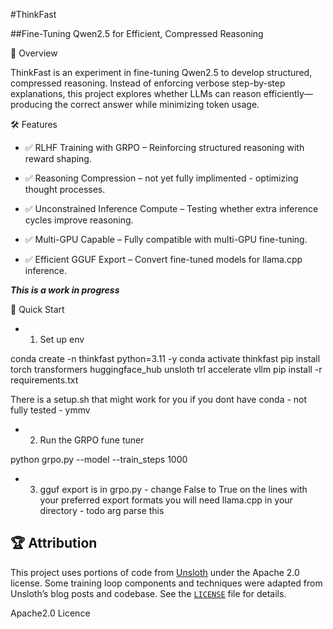 #ThinkFast

##Fine-Tuning Qwen2.5 for Efficient, Compressed Reasoning

📌 Overview

ThinkFast is an experiment in fine-tuning Qwen2.5 to develop structured, compressed reasoning. Instead of enforcing verbose step-by-step explanations, this project explores whether LLMs can reason efficiently—producing the correct answer while minimizing token usage.

🛠 Features

- ✅ RLHF Training with GRPO – Reinforcing structured reasoning with reward shaping.

- ✅ Reasoning Compression – not yet fully implimented - optimizing thought processes.

- ✅ Unconstrained Inference Compute – Testing whether extra inference cycles improve reasoning.

- ✅ Multi-GPU Capable – Fully compatible with multi-GPU fine-tuning.

- ✅ Efficient GGUF Export – Convert fine-tuned models for llama.cpp inference.


***This is a work in progress***


📌 Quick Start

- 1. Set up env

conda create -n thinkfast python=3.11 -y
conda activate thinkfast
pip install torch transformers huggingface_hub unsloth trl accelerate vllm
pip install -r requirements.txt

There is a setup.sh that might work for you if you dont have conda - not fully tested  - ymmv

- 2. Run the GRPO fune tuner

python grpo.py --model <hf-model-name>  --train_steps 1000

- 3. gguf export is in grpo.py  - change False to True on the lines with your preferred export formats
you will need llama.cpp in your directory - todo arg parse this






## 🏆 Attribution
This project uses portions of code from [Unsloth](https://github.com/unslothai) under the Apache 2.0 license.
Some training loop components and techniques were adapted from Unsloth’s blog posts and codebase.
See the [`LICENSE`](LICENSE) file for details.

Apache2.0 Licence
